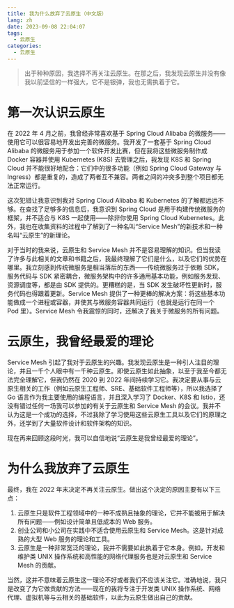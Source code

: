 ```yaml
---
title: 我为什么放弃了云原生（中文版）
lang: zh
date: 2023-09-08 22:04:07
tags:
  - 云原生
categories:
  - 云原生
---
```


> 出于种种原因，我选择不再关注云原生。在那之后，我发现云原生并没有像我以前坚信的一样强大，它不是银弹，我也无需执着于它。

# 第一次认识云原生

在 2022 年 4 月之前，我曾经非常喜欢基于 Spring Cloud Alibaba 的微服务——使用它可以很容易地开发出完善的微服务。我开发了一套基于 Spring Cloud Alibaba 的微服务用于参加一个软件开发比赛，但在我将这些微服务制作成 Docker 容器并使用 Kubernetes (K8S) 去管理之后，我发现 K8S 和 Spring Cloud 并不能很好地配合：它们中的很多功能（例如 Spring Cloud Gateway 与 Ingress）都是重复的，造成了两者互不兼容。两者之间的冲突多到整个项目都无法正常运行。

这次犯错让我意识到我对 Spring Cloud Alibaba 和 Kubernetes 的了解都远远不够。在查找了足够多的信息后，我意识到 Spring Cloud 是用于构建传统微服务的框架，并不适合与 K8S 一起使用——除非你使用 Spring Cloud Kubernetes。此外，我也在收集资料的过程中了解到了一种名叫“Service Mesh”的新技术和一种名叫“云原生”的新理论。

对于当时的我来说，云原生和 Service Mesh 并不是容易理解的知识。但当我读了许多与此相关的文章和书籍之后，我最终理解了它们是什么，以及它们的优势在哪里。我立刻感到传统微服务是相当落后的东西——传统微服务过于依赖 SDK，服务代码与 SDK 紧密耦合，微服务架构中的许多通用基本功能，例如服务发现、资源调度等，都是由 SDK 提供的。更糟糕的是，当 SDK 发生破坏性更新时，服务代码也得跟着更新。Service Mesh 提供了一种更棒的解决方案：将这些基本功能做成一个进程或容器，并使其与微服务容器共同运行（也就是运行在同一个 Pod 里）。Service Mesh 令我震惊的同时，还解决了我关于微服务的所有问题。

# 云原生，我曾经最爱的理论

Service Mesh 引起了我对于云原生的兴趣。我发现云原生是一种引人注目的理论，并且一千个人眼中有一千种云原生。即使云原生如此抽象，以至于我至今都无法完全理解它，但我仍然在 2020 到 2022 年间持续学习它。我决定要从事与云原生相关的工作（例如云原生工程师、SRE、基础软件工程师等），所以我选择了 Go 语言作为我主要使用的编程语言，并且深入学习了 Docker、K8S 和 Istio，还没有错过任何一场我可以参加的有关于云原生和 Service Mesh 的会议。我并不认为这是一个成功的选择，不过我除了学习使用这些云原生工具以及它们的原理之外，还学到了大量软件设计和软件架构的知识。

现在再来回顾这段时光，我可以自信地说“云原生是我曾经最爱的理论”。

# 为什么我放弃了云原生

最终，我在 2022 年末决定不再关注云原生。做出这个决定的原因主要有以下三点：

1. 云原生只是软件工程领域中的一种不成熟且抽象的理论，它并不能被用于解决所有问题——例如设计简单且低成本的 Web 服务。
2. 创业公司和小公司在实践中不适合使用云原生和 Service Mesh。这是针对成熟的大型 Web 服务的理论和工具。
3. 云原生是一种非常宽泛的理论，我并不需要如此执着于它本身。例如，开发和维护类 UNIX 操作系统和高性能的网络代理服务也是对云原生和 Service Mesh 的贡献。

当然，这并不意味着云原生这一理论不好或者我们不应该关注它。准确地说，我只是改变了为它做贡献的方法——现在的我将专注于开发类 UNIX 操作系统、网络代理、虚拟机等与云相关的基础软件，以此为云原生做出自己的贡献。